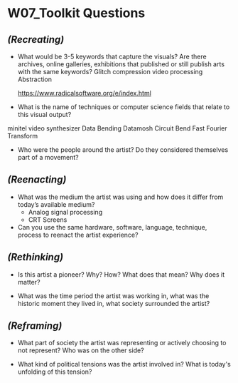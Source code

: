 # W07_Toolkit Questions

## *(Recreating)*
- What would be 3-5 keywords that capture the visuals? Are there archives, online galleries, exhibitions that published or still publish arts with the same keywords?
    Glitch
    compression
    video processing
    Abstraction


    https://www.radicalsoftware.org/e/index.html
    
- What is the name of techniques or computer science fields that relate to this visual output?

minitel
video synthesizer
Data Bending
Datamosh
Circuit Bend
Fast Fourier Transform



- Who were the people around the artist? Do they considered themselves part of a movement?
    
## *(Reenacting)*
- What was the medium the artist was using and how does it differ from today’s available medium?
    - Analog signal processing 
    - CRT Screens
- Can you use the same hardware, software, language, technique, process to reenact the artist experience?


## *(Rethinking)*
- Is this artist a pioneer? Why? How? What does that mean? Why does it matter?
    
- What was the time period the artist was working in, what was the historic moment they lived in, what society surrounded the artist?
## *(Reframing)*
- What part of society the artist was representing or actively choosing to not represent? Who was on the other side?


- What kind of political tensions was the artist involved in? What is today's unfolding of this tension?

